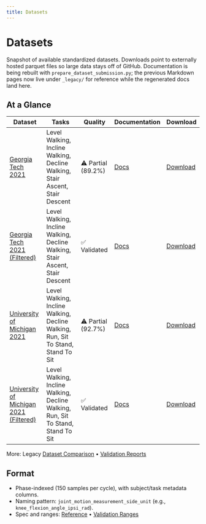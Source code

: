 ```yaml
---
title: Datasets
---
```


# Datasets

Snapshot of available standardized datasets. Downloads point to externally
hosted parquet files so large data stays off of GitHub. Documentation is being
rebuilt with `prepare_dataset_submission.py`; the previous Markdown pages now
live under `_legacy/` for reference while the regenerated docs land here.

## At a Glance

<!-- DATASET_TABLE_START -->
| Dataset | Tasks | Quality | Documentation | Download |
|---------|-------|---------|---------------|----------|
| [Georgia Tech 2021](https://jmontp.github.io/LocoHub/datasets/gtech_2021_raw/) | Level Walking, Incline Walking, Decline Walking, Stair Ascent, Stair Descent | ⚠️ Partial (89.2%) | [Docs](https://jmontp.github.io/LocoHub/datasets/gtech_2021_raw/) | [Download](https://www.dropbox.com/scl/fo/mhkiv4d3zvnbtdlujvgje/ACPxjnoj6XxL60QZCuK1WCw?rlkey=nm5a22pktlcemud4gzod3ow09&dl=0) |
| [Georgia Tech 2021 (Filtered)](https://jmontp.github.io/LocoHub/datasets/gtech_2021_filtered/) | Level Walking, Incline Walking, Decline Walking, Stair Ascent, Stair Descent | ✅ Validated | [Docs](https://jmontp.github.io/LocoHub/datasets/gtech_2021_filtered/) | [Download](https://www.dropbox.com/scl/fo/mhkiv4d3zvnbtdlujvgje/ACPxjnoj6XxL60QZCuK1WCw?rlkey=nm5a22pktlcemud4gzod3ow09&dl=0) |
| [University of Michigan 2021](https://jmontp.github.io/LocoHub/datasets/umich_2021_raw/) | Level Walking, Incline Walking, Decline Walking, Run, Sit To Stand, Stand To Sit | ⚠️ Partial (92.7%) | [Docs](https://jmontp.github.io/LocoHub/datasets/umich_2021_raw/) | [Download](https://www.dropbox.com/scl/fo/mhkiv4d3zvnbtdlujvgje/ACPxjnoj6XxL60QZCuK1WCw?rlkey=nm5a22pktlcemud4gzod3ow09&dl=0) |
| [University of Michigan 2021 (Filtered)](https://jmontp.github.io/LocoHub/datasets/umich_2021_filtered/) | Level Walking, Incline Walking, Decline Walking, Run, Sit To Stand, Stand To Sit | ✅ Validated | [Docs](https://jmontp.github.io/LocoHub/datasets/umich_2021_filtered/) | [Download](https://www.dropbox.com/scl/fo/mhkiv4d3zvnbtdlujvgje/ACPxjnoj6XxL60QZCuK1WCw?rlkey=nm5a22pktlcemud4gzod3ow09&dl=0) |
<!-- DATASET_TABLE_END -->

More: Legacy [Dataset Comparison](_legacy/dataset_comparison.md) • [Validation Reports](validation_reports/index.md)

## Format

- Phase-indexed (150 samples per cycle), with subject/task metadata columns.
- Naming pattern: `joint_motion_measurement_side_unit` (e.g., `knee_flexion_angle_ipsi_rad`).
- Spec and ranges: [Reference](../reference/index.md) • [Validation Ranges](validation_ranges.md)

